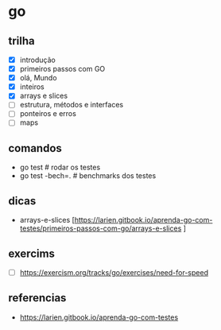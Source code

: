 # go

## trilha

- [x] introdução
- [x] primeiros passos com GO
- [x] olá, Mundo
- [x] inteiros
- [x] arrays e slices
- [ ] estrutura, métodos e interfaces
- [ ] ponteiros e erros
- [ ] maps

## comandos
* go test # rodar os testes
* go test -bech=. # benchmarks dos testes

## dicas
* arrays-e-slices [https://larien.gitbook.io/aprenda-go-com-testes/primeiros-passos-com-go/arrays-e-slices ]

## exercims
- [ ] https://exercism.org/tracks/go/exercises/need-for-speed


## referencias
-  https://larien.gitbook.io/aprenda-go-com-testes